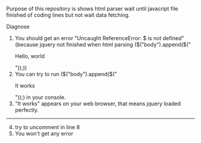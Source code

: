 Purpose of this repository is shows html parser wait until javacript file finished of coding lines but not wait data fetching.

Diagnose
1. You should get an error "Uncaught ReferenceError: $ is not defined" (because jquery not finished when html parsing ($("body").append($("<p>Hello, world</p>"));))
2. You can try to run ($("body").append($("<p>It works</p>"));) in your console.
3. "It works" appears on your web browser, that means jquery loaded perfectly.

-----------
4. try to uncomment  <!-- <script src="./libs/jquery.js"></script> --> in line 8
5. You won't get any error